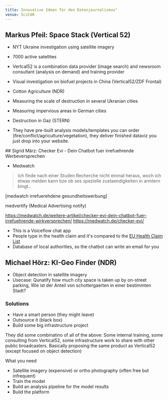 ```yaml
---
title: Innovative Ideen für den Datenjournalismus"
venue: SciCAR
---
```


## Markus Pfeil: Space Stack (Vertical 52)

- NYT Ukraine investigation using satellite imagery
- 7000 active satellites
- Vertcal52 is a combination data provider (image search) and newsroom consultant (analysis on demand) and training provider

- Visual investigation on biofuel projects in China (Vertical52/ZDF Frontal)
- Cotton Agriculture (NDR)
- Measuring the scale of destruction in several Ukranian cities
- Measuring impervious areas in German cities
- Destruction in Gaz (STERN)

- They have pre-built analysis models/templates you can order (fire/conflict/agriculture/vegetation), they deliver finished dataviz you just drop into your website.

## Sigrid März: Checker Evi - Dein Chatbot fuer irrefuehrende Werbeversprechen

- Medwatch

> Ich finde nach einer Studen Recherche nicht einmal heraus, woch ich etwas melden kann bze ob ses spezielle zustaendigkeiten in armtern bingt..

[medwatch irrefuerehdene gesundheitswerbung]

medvertify (Medical Advertising notify)

https://medwatch.de/weitere-artikel/checker-evi-dein-chatbot-fuer-irrefuehrende-wirkversprechen/
https://medwatch.de/checker-evi/

- This is a Voiceflow chat app
- People type in the health claim and it's compared to the [EU Health Claim List](https://food.ec.europa.eu/safety/labelling-and-nutrition/nutrition-and-health-claims/eu-register-health-claims_en)
- Database of local authorities, so the chatbot can write an email for you

## Michael Hörz: KI-Geo Finder (NDR)

- Object detection in satellite imagery
- Usecase: Qunatify how much city space is taken up by on-street parking, Wie ist der Anteil von schottergaerten in einer bestimmten Stadt?

### Solutions

- Have a smart person (they might leave)
- Outsource it (black box)
- Build some big infrastructure project

They did some combinatino of all of the above: Some internal training, some consulting from Vertical52, some infrastructure work to share with other public broadcasters. Basically proposing the same product as Vertical52 (except focused on object detection)

What you need

- Satellite imagery (expensive) or ortho photography (often free but infrequent)
- Train the model
- Build an analysis pipeline for the model results
- Build the platform
